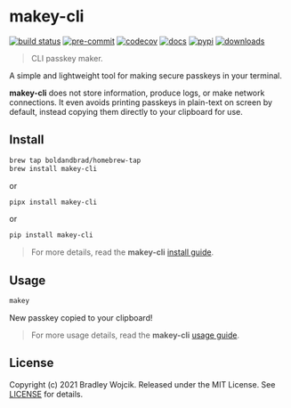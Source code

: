 # makey-cli

[![build status](https://img.shields.io/github/actions/workflow/status/boldandbrad/makey-cli/python-test.yml?branch=main&logo=github)](https://github.com/boldandbrad/makey-cli/actions/workflows/python-test.yml?query=branch%3Amain)
[![pre-commit](https://img.shields.io/badge/pre--commit-enabled-brightgreen?logo=pre-commit)](https://github.com/pre-commit/pre-commit)
[![codecov](https://codecov.io/gh/boldandbrad/makey-cli/branch/main/graph/badge.svg)](https://codecov.io/gh/boldandbrad/makey-cli)
[![docs](https://img.shields.io/website?down_message=down&label=docs&up_message=online&url=https%3A%2F%2Fboldandbrad.github.io%2Fmakey-cli%2F)](https://boldandbrad.github.io/makey-cli/)
[![pypi](https://img.shields.io/pypi/v/makey-cli)](https://pypi.org/project/makey-cli/)
[![downloads](https://img.shields.io/pypi/dm/makey-cli)](https://pypistats.org/packages/makey-cli)

> CLI passkey maker.

A simple and lightweight tool for making secure passkeys in your terminal.

**makey-cli** does not store information, produce logs, or make network
connections. It even avoids printing passkeys in plain-text on screen by
default, instead copying them directly to your clipboard for use.

## Install

```zsh
brew tap boldandbrad/homebrew-tap
brew install makey-cli
```

or

```zsh
pipx install makey-cli
```

or

```zsh
pip install makey-cli
```

> For more details, read the **makey-cli** [install guide](https://boldandbrad.github.io/makey-cli/#/install).

## Usage

```zsh
makey
```

New passkey copied to your clipboard!

> For more usage details, read the **makey-cli** [usage guide](https://boldandbrad.github.io/makey-cli/#/usage).

## License

Copyright (c) 2021 Bradley Wojcik. Released under the MIT License. See
[LICENSE](LICENSE) for details.
